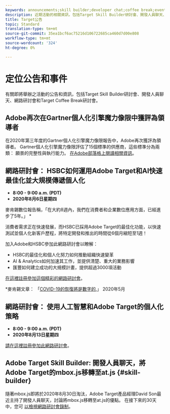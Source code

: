 ```yaml
---
keywords: announcements;skill builder;developer chat;coffee break;events
description: 近期活動的相關資訊，包括Target Skill Builder研討會、開發人員聊天、網路研討會和Target Coffee Break研討會。
title: Target公告
topic: Standard
translation-type: tm+mt
source-git-commit: 35ea1bcf6ac75216d106722685ca460d7d00e808
workflow-type: tm+mt
source-wordcount: '324'
ht-degree: 0%

---
```



# 定位公告和事件

有關即將舉辦之活動的公告和資訊，包括Target Skill Builder研討會、開發人員聊天、網路研討會和Target Coffee Break研討會。

## Adobe再次在Gartner個人化引擎魔力像限中獲評為領導者

在2020年第三年度的Gartner個人化引擎魔力像限報告中，Adobe再次獲評為領導者。 Gartner個人化引擎魔力像限評估了15個標準的供應商，這些標準分為兩類： 願景的完整性與執行能力。 [在Adobe部落格上閱讀相關資訊](https://theblog.adobe.com/adobe-again-named-leader-in-gartner-magic-quadrant-for-personalization-engines/)。

## 網路研討會： HSBC如何運用Adobe Target和AI快速最佳化並大規模傳遞個人化

* **8:00 - 9:00 a.m. (PDT)**
* **2020年8月6日星期四**

麥肯錫數位報告稱，「在大約8週內，我們在消費者和企業數位應用方面，已經進步了5年。」 *

消費者需求正在快速發展，而HSBC已採用Adobe Target的最佳化功能，以快速測試並個人化新客戶歷程，將特定開發和推出的時間從6個月縮短至1週！

加入Adobe和HSBC參加此網路研討會以瞭解：

* HSBC的最佳化和個人化努力如何推動組織快速變革
* AI &amp; Analytics如何加速其工作，並提供清楚、重大的業務影響
* 匯豐如何建立成功的大規模計畫，提供超過3000項活動

[在這裡註冊參加這個精彩的網路研討會](https://hsbc-targetai.experienceleague.adobeevents.com/)。

*麥肯錫文章： 「[COVID-19的恢復將是數字的](https://www.mckinsey.com/business-functions/mckinsey-digital/our-insights/the-covid-19-recovery-will-be-digital-a-plan-for-the-first-90-days#),」 2020年5月

## 網路研討會： 使用人工智慧和Adobe Target的個人化策略

* **8:00 - 9:00 a.m. (PDT)**
* **2020年8月13日星期四**

[請在這裡註冊參加此網路研討會](https://atskillbuilder-maxpersonalization.experienceleague.adobeevents.com/)。

## Adobe Target Skill Builder: 開發人員聊天，將Adobe Target的mbox.js移轉至at.js {#skill-builder}

隨著mbox.js即將於2020年8月30日淘汰，Adobe Target產品經理David Son最近主持了開發人員聊天，討論將mbox.js移轉至at.js的優點。 在接下來的30天中，您可 [以檢視網路研討會錄制](https://seminars.adobeconnect.com/ptdo6mfo6qn6/?proto=true)。